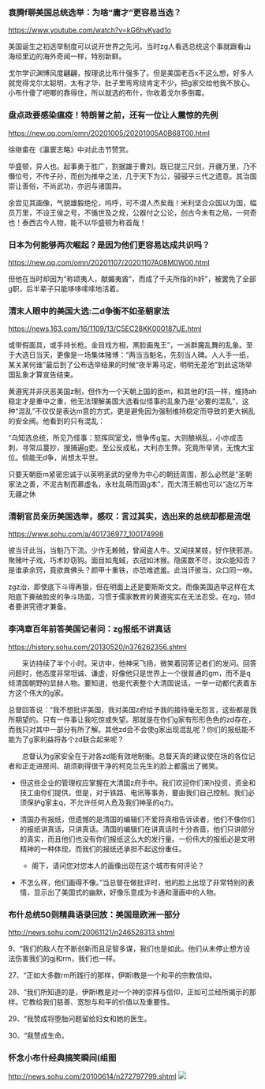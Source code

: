 ### 袁腾f聊美国总统选举：为啥“庸才”更容易当选？
https://www.youtube.com/watch?v=kG6hvKyad1o

美国诞生之初选举制度可以说开世界之先河。当时zg人看选总统这个事就跟看山海经里边的海外奇闻一样，特别新鲜。

戈尔学识渊博风度翩翩，按理说比布什强多了。但是美国老百x不这么想，好多人就觉得戈尔太聪明，太有才华，肚子里弯弯绕肯定不少，把g家交给他我不放心。小布什傻了吧唧的靠得住，所以就选的布什，你收着戈尔多倒霉。

### 盘点政要感染瘟疫！特朗普之前，还有一位让人震惊的先例
https://new.qq.com/omn/20201005/20201005A0B68T00.html

徐继畬在《瀛寰志略》中对此击节赞赏。

华盛顿，异人也。起事勇于胜广，割据雄于曹刘。既已提三尺剑，开疆万里，乃不僭位号，不传子孙，而创为推举之法，几于天下为公，骎骎乎三代之遗意。其治国崇让善俗，不尚武功，亦迥与诸国异。

余尝见其画像，气貌雄毅绝伦，呜呼，可不谓人杰矣哉！米利坚合众国以为国，幅员万里，不设王侯之号，不循世及之规，公器付之公论，创古今未有之局，一何奇也！泰西古今人物，能不以华盛顿为称首哉！

### 日本为何能够两次崛起？是因为他们更容易达成共识吗？
https://new.qq.com/omn/20201107/20201107A08M0W00.html

但他在当时却因为“称颂夷人，献媚夷酋”，而成了千夫所指的h奸”，被罢免了全部g职，后半辈子只能哆哆嗦嗦地活着。

### 清末人眼中的美国大选:二d争衡不如圣朝家法
https://news.163.com/16/1109/13/C5EC28KK000187UE.html

或带假面具，或手持长枪。金目戏方相，黑脸画鬼王”，一派群魔乱舞的乱象。至于大选日当天，更像是一场集体赌博：“两当当魁名，先刻当人碑。人人手一纸，某关某何谁”最后到了公布选举结果的时候“夜半筹马定，明明无差池”到此这场举国乱象才算宣告结束。

黄遵宪并非厌恶美国z制，但作为一个天朝上国的臣m，和其他的f员一样，维持ah稳定才是重中之重，他无法理解美国大选看似怪事的乱象乃是“必要的混乱”，这种“混乱”不仅仅是表达m意的方式，更是避免因为强制维持稳定而导致的更大祸乱的安全阀。他看到的只有混乱：

“乌知选总统，所见乃怪事：怒挥同室戈，愤争传g玺。大则酿祸乱，小亦成击刺，寻常瓜蔓抄，搜捕遍g吏。至公反成私，大利亦生弊。究竟所举贤，无愧大宝位。倘能无d争，尚想太平世。

只要天朝臣m紧密忠诚于以英明圣武的皇帝为中心的朝廷周围，那么必然是“圣朝家法之善，不泥古制而慕虚名，永杜乱萌而固g本”，而大清王朝也可以“造亿万年无疆之休

### 清朝官员亲历美国选举，感叹：言过其实，选出来的总统却都是流氓
https://www.sohu.com/a/401736977_100174998

彼当讦此当，当魁乃下流。少作无赖贼，曾闻盗人牛。又闻挟某妓，好作狭邪游。聚赌叶子戏，巧术妙窃钩。面目如鬼蜮，衣冠如沐猴。隐匿数不尽，汝众能知否？是谁承余窍，竟欲粪佛头？颜甲十重铁，亦恐难遮羞。此当讦彼当，众口同一咻。

zgz治，即使底下斗得再狠，但在明面上还是要斯斯文文。而像美国选举这样在太阳底下撕破脸皮的争斗场面，习惯于儒家教育的黄遵宪实在无法忍受。在zg，领d者要讲究德才兼备。

### 李鸿章百年前答美国记者问：zg报纸不讲真话
https://history.sohu.com/20130520/n376262356.shtml

　　采访持续了半个小时。采访中，他神采飞扬，微笑着回答记者们的发问。回答问题时，他态度非常坦诚、谦虚，好像他只是世界上一个很普通的gm，而不是q倾清国朝野的显赫人物。要知道，他是代表整个大清国说话，一举一动都代表着东方这个伟大的g家。

总督回答说：“我不想批评美国，我对美国z府给予我的接待毫无怨言，这些都是我所期望的。只有一件事让我吃惊或失望。那就是在你们g家有形形色色的zd存在，而我只对其中一部分有所了解。其他zd会不会使g家出现混乱呢？你们的报纸能不能为了g家利益将各个zd联合起来呢？

　　总督认为g家安全在于对各zd能有效地制衡。总督天真的建议使在场的各位记者和正走进房间、胡须剃得很干净的柯克兰先生的脸上都露出了微笑。

- 但这些企业的管理权应掌握在大清国z府手中。我们欢迎你们来h投资，资金和技工由你们提供。但是，对于铁路、电讯等事务，要由我们自己控制。我们必须保护g家主q，不允许任何人危及我们神圣的q力。

- 清国办有报纸，但遗憾的是清国的编辑们不爱将真相告诉读者，他们不像你们的报纸讲真话，只讲真话。清国的编辑们在讲真话时十分吝啬，他们只讲部分的真实，而且他们也没有你们报纸这么大的发行量。一份伟大的报纸必是文明精神的一种体现，而我们的报纸还承担不起这份重任。

  - 阁下，请问您对您本人的画像出现在这个城市有何评论？

- 不怎么样，他们画得不像。”当总督在做批评时，他的脸上出现了非常特别的表情，显示出了美国式的幽默，好像乐意成为卡通和漫画中的人物。

### 布什总统50则精典语录回放：美国是欧洲一部分
http://news.sohu.com/20061121/n246528313.shtml

9、“我们的敌人在不断创新而且足智多谋，我们也是如此。他们从未停止想方设法伤害我们的gj和rm，我们也一样。

27、“正如大多数rm所践行的那样，伊斯l教是一个和平的宗教信仰。

28、“我们所知道的是，伊斯l教是对一个神的崇拜与信仰，正如可兰经所揭示的那样。它教给我们慈善、宽恕与和平的价值以及重要性。

29、“我赞成将堕胎问题留给妇女和她的医生。

30、“我赞成生命。

### 怀念小布什经典搞笑瞬间(组图
http://news.sohu.com/20100614/n272797799.shtml
![](http://photocdn.sohu.com/20100614/Img272797818.jpg)
